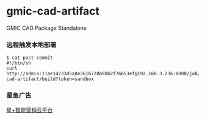 # gmic-cad-artifact
GMIC CAD Package Standalone 

### 远程触发本地部署

```shell
$ cat post-commit
#!/bin/sh
curl http://admin:11ae14233d5a8e361b728b98b2f76653ef@192.168.3.236:8000/job/gmic-cad-artifact/build?token=sandbox
```

### 星鱼广告
[星+智能营销云平台](http://xingyu.cloud.smallsaas.cn)
